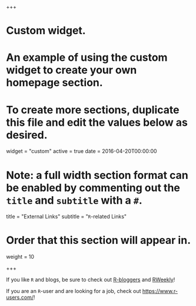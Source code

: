 +++
# Custom widget.
# An example of using the custom widget to create your own homepage section.
# To create more sections, duplicate this file and edit the values below as desired.
widget = "custom"
active = true
date = 2016-04-20T00:00:00

# Note: a full width section format can be enabled by commenting out the `title` and `subtitle` with a `#`.
title = "External Links"
subtitle = "`R`-related Links"

# Order that this section will appear in.
weight = 10

+++

If you like `R` and blogs, be sure to check out
[R-bloggers](https://www.r-bloggers.com/) and [RWeekly](https://rweekly.org)!

If you are an `R`-user and are looking for a job, 
check out <https://www.r-users.com/>!


